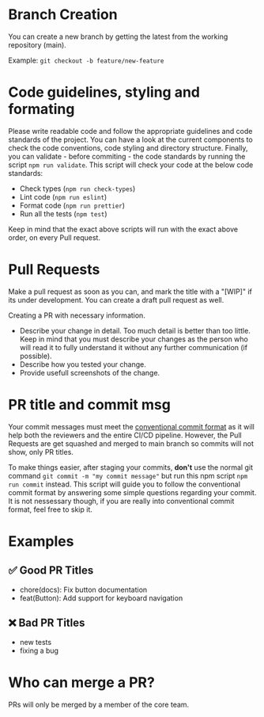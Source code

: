 # Branch Creation

You can create a new branch by getting the latest from the working repository (main).

Example:
`git checkout -b feature/new-feature`

# Code guidelines, styling and formating

Please write readable code and follow the appropriate guidelines and code standards of the project. You can have a look at the current components to check the code conventions, code styling and directory structure. Finally, you can validate - before commiting - the code standards by running the script `npm run validate`. This script will check your code at the below code standards:

- Check types (`npm run check-types`)
- Lint code (`npm run eslint`)
- Format code (`npm run prettier`)
- Run all the tests (`npm test`)

Keep in mind that the exact above scripts will run with the exact above order, on every Pull request.

# Pull Requests

Make a pull request as soon as you can, and mark the title with a "[WIP]" if its under development. You can create a draft pull request as well.

Creating a PR with necessary information.

- Describe your change in detail. Too much detail is better than too little. Keep in mind that you must describe your changes as the person who will read it to fully understand it without any further communication (if possible).
- Describe how you tested your change.
- Provide usefull screenshots of the change.

# PR title and commit msg

Your commit messages must meet the [conventional commit format](https://conventionalcommits.org/) as it will help both the reviewers and the entire CI/CD pipeline. However, the Pull Requests are get squashed and merged to main branch so commits will not show, only PR titles.

To make things easier, after staging your commits, **don't** use the normal git command `git commit -m "my commit message"` but run this npm script `npm run commit` instead. This script will guide you to follow the conventional commit format by answering some simple questions regarding your commit. It is not nessessary though, if you are really into conventional commit format, feel free to skip it.

# Examples

## ✅ Good PR Titles

- chore(docs): Fix button documentation
- feat(Button): Add support for keyboard navigation

## ❌ Bad PR Titles

- new tests
- fixing a bug

# Who can merge a PR?

PRs will only be merged by a member of the core team.
